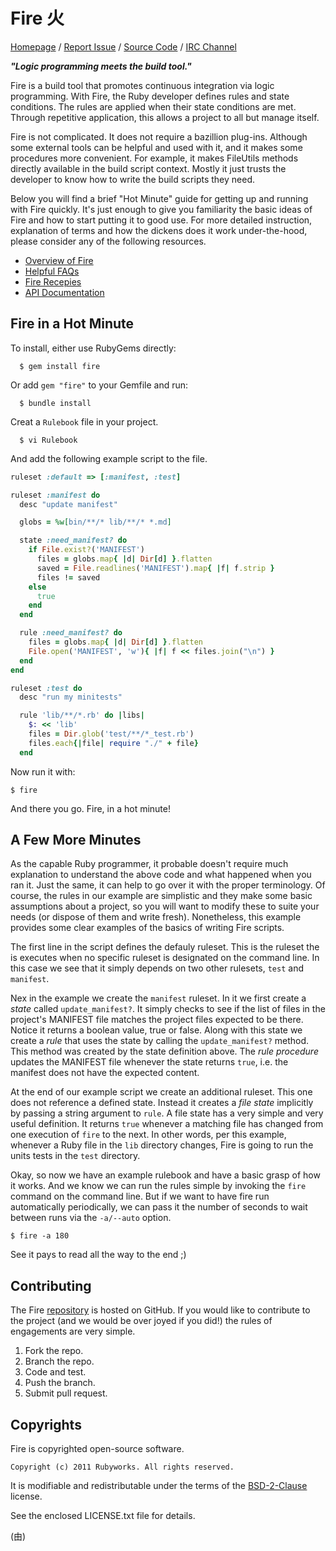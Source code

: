 # Fire 火

[Homepage](http://rubyworks.github.com/fire) /
[Report Issue](http://github.com/rubyworks/fire/issues) /
[Source Code](http://github.com/rubyworks/fire) /
[IRC Channel](http://chat.us.freenode.net/rubyworks)

***"Logic programming meets the build tool."***

Fire is a build tool that promotes continuous integration via logic
programming. With Fire, the Ruby developer defines rules and state
conditions. The rules are applied when their state conditions are
met. Through repetitive application, this allows a project to all
but manage itself.

Fire is not complicated. It does not require a bazillion plug-ins.
Although some external tools can be helpful and used with it, and
it makes some procedures more convenient. For example, it makes
FileUtils methods directly available in the build script context.
Mostly it just trusts the developer to know how to write the build
scripts they need.

Below you will find a brief "Hot Minute" guide for getting up and
running with Fire quickly. It's just enough to give you familiarity
the basic ideas of Fire and how to start putting it to good use.
For more detailed instruction, explanation of terms and how the
dickens does it work under-the-hood, please consider any of the
following resources.

* [Overview of Fire](https://github.com/rubyworks/fire/wiki/Overview-of-Fire)
* [Helpful FAQs](https://github.com/rubyworks/fire/wiki/FAQ)
* [Fire Recepies](https://github.com/rubyworks/fire/wiki/Fire-Recipes)
* [API Documentation](http://rubydoc.info/gems/fire/frames)


## Fire in a Hot Minute

To install, either use RubyGems directly:

```
  $ gem install fire
```

Or add `gem "fire"` to your Gemfile and run:

```
  $ bundle install
```

Creat a `Rulebook` file in your project.

```
  $ vi Rulebook
```

And add the following example script to the file.

```ruby
ruleset :default => [:manifest, :test]

ruleset :manifest do
  desc "update manifest"

  globs = %w[bin/**/* lib/**/* *.md]

  state :need_manifest? do
    if File.exist?('MANIFEST')
      files = globs.map{ |d| Dir[d] }.flatten
      saved = File.readlines('MANIFEST').map{ |f| f.strip }
      files != saved
    else
      true
    end
  end

  rule :need_manifest? do
    files = globs.map{ |d| Dir[d] }.flatten
    File.open('MANIFEST', 'w'){ |f| f << files.join("\n") }
  end
end

ruleset :test do
  desc "run my minitests"

  rule 'lib/**/*.rb' do |libs|
    $: << 'lib'
    files = Dir.glob('test/**/*_test.rb') 
    files.each{|file| require "./" + file}
  end
```

Now run it with:

    $ fire

And there you go. Fire, in a hot minute!


## A Few More Minutes

As the capable Ruby programmer, it probable doesn't require much explanation
to understand the above code and what happened when you ran it. Just the
same, it can help to go over it with the proper terminology. Of course,
the rules in our example are simplistic and they make some basic
assumptions about a project, so you will want to modify these to suite your
needs (or dispose of them and write fresh). Nonetheless, this example
provides some clear examples of the basics of writing Fire scripts.

The first line in the script defines the defauly ruleset. This is the
ruleset the is executes when no specific ruleset is designated on
the command line. In this case we see that it simply depends on two
other rulesets, `test` and `manifest`.

Nex in the example we create the `manifest` ruleset. In it we first
create a *state* called `update_manifest?`. It simply checks to see
if the list of files in the project's MANIFEST file matches the project
files expected to be there. Notice it returns a boolean value, true or
false. Along with this state we create a *rule* that uses the state by
calling the `update_manifest?` method. This method was created by the
state definition above. The *rule procedure* updates the MANIFEST file
whenever the state returns `true`, i.e. the manifest does not have the
expected content.

At the end of our example script we create an additional ruleset. This
one does not reference a defined state. Instead it creates a *file state*
implicitly by passing a string argument to `rule`. A file state has a
very simple and very useful definition. It returns `true` whenever a
matching file has changed from one execution of `fire` to the next.
In other words, per this example, whenever a Ruby file in the `lib` 
directory changes, Fire is going to run the units tests in the `test` 
directory.

Okay, so now we have an example rulebook and have a basic grasp of
how it works. And we know we can run the rules simple by invoking the
`fire` command on the command line. But if we want to have fire run
automatically periodically, we can pass it the number of seconds to
wait between runs via the `-a/--auto` option.

    $ fire -a 180

See it pays to read all the way to the end ;)


## Contributing

The Fire [repository](http://github.com/rubyworks/fire) is hosted on GitHub.
If you would like to contribute to the project (and we would be over joyed
if you did!) the rules of engagements are very simple.

1. Fork the repo.
2. Branch the repo.
3. Code and test.
4. Push the branch.
4. Submit pull request.


## Copyrights

Fire is copyrighted open-source software.

    Copyright (c) 2011 Rubyworks. All rights reserved.

It is modifiable and redistributable under the terms of the
[BSD-2-Clause](http::/spdx.org/licenses/BSD-2-Clause) license.

See the enclosed LICENSE.txt file for details.

(由)
